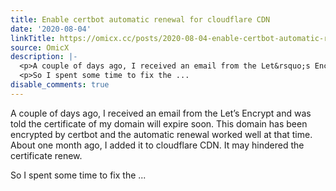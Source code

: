 ```yaml
---
title: Enable certbot automatic renewal for cloudflare CDN
date: '2020-08-04'
linkTitle: https://omicx.cc/posts/2020-08-04-enable-certbot-automatic-renewal-for-cloudflare-cdn/
source: OmicX
description: |-
  <p>A couple of days ago, I received an email from the Let&rsquo;s Encrypt and was told the certificate of my domain will expire soon. This domain has been encrypted by certbot and the automatic renewal worked well at that time. About one month ago, I added it to cloudflare CDN. It may hindered the certificate renew.</p>
  <p>So I spent some time to fix the ...
disable_comments: true
---
```

<p>A couple of days ago, I received an email from the Let&rsquo;s Encrypt and was told the certificate of my domain will expire soon. This domain has been encrypted by certbot and the automatic renewal worked well at that time. About one month ago, I added it to cloudflare CDN. It may hindered the certificate renew.</p>
<p>So I spent some time to fix the ...